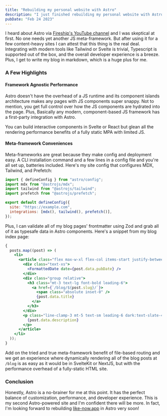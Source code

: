 ```yaml
---
title: "Rebuilding my personal website with Astro"
description: "I just finished rebuilding my personal website with Astro. The experience was a breeze and it's starting to feel like I might be becoming an Astro fanboy for the long-haul."
pubDate: "Feb 24 2023"
---
```


I heard about Astro via [Fireship's YouTube channel](https://www.youtube.com/@Fireship) and I was skeptical at first. No one needs yet another JS meta-framework. But after using it for a few content-heavy sites I can attest that this thing is the real deal. Integrating with modern tools like Tailwind or Svelte is trivial, Typescript is supported out of the box, and the overall developer experience is a breeze. Plus, I get to write my blog in markdown, which is a huge plus for me.

### A Few Highlights

#### Framework Agnostic Performance

Astro doesn't have the overhead of a JS runtime and its component islands architecture makes any pages with JS components super snappy. Not to mention, you get full control over how the JS components are hydrated into the page. Plus, Basically any modern, component-based JS framework has a first-party integration with Astro.

You can build interactive components in Svelte or React but glean all the rendering performance benefits of a fully static MPA with limited JS.

#### Meta-framework Conveniences

Meta-frameworks are great because they make config and deployment easy. A CLI installation command and a few lines in a config file and you're all set up, batteries included. Here's my site config that configures MDX, Tailwind, and Prefetch:

```javascript
import { defineConfig } from "astro/config";
import mdx from "@astrojs/mdx";
import tailwind from "@astrojs/tailwind";
import prefetch from "@astrojs/prefetch";

export default defineConfig({
  site: "https://example.com",
  integrations: [mdx(), tailwind(), prefetch()],
});
```

Plus, I can validate all of my blog pages' frontmatter using Zod and grab all of it as typesafe data in Astro components. Here's a snippet from my blog index page:

```jsx
{
  posts.map((post) => (
    <li>
      <article class="flex max-w-xl flex-col items-start justify-between">
        <div class="text-xs">
          <FormattedDate date={post.data.pubDate} />
        </div>
        <div class="group relative">
          <h3 class="mt-3 text-lg font-bold leading-6">
            <a href={`/blog/${post.slug}/`}>
              <span class="absolute inset-0" />
              {post.data.title}
            </a>
          </h3>
        </div>
        <p class="line-clamp-3 mt-5 text-sm leading-6 dark:text-slate-400">
          {post.data.description}
        </p>
      </article>
    </li>
  ));
}
```

Add on the tried and true meta-framework benefit of file-based routing and we get an experience where dynamically rendering all of the blog posts at `/blog` is as easy as it would be in SvelteKit or NextJS, but with the performance overhead of a fully-static HTML site.

### Conclusion

Honestly, Astro is a no-brainer for me at this point. It has the perfect balance of customization, performance, and developer experience. This is my second Astro-powered site and I'm confident there will be more. In fact, I'm looking forward to rebuilding [like-now.app](https://like-now.app) in Astro very soon!
